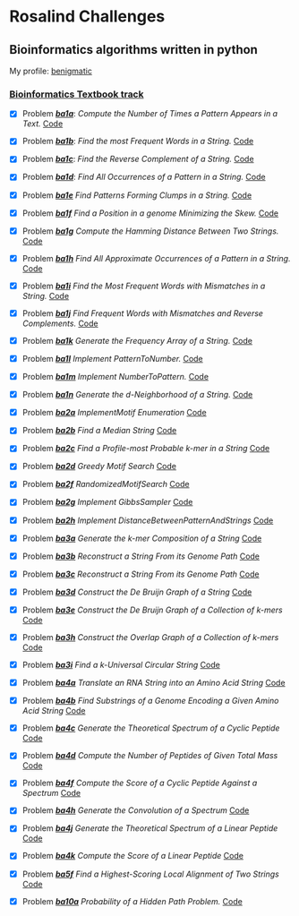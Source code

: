 # Rosalind Challenges
## Bioinformatics algorithms written in python
My profile: [benigmatic](http://rosalind.info/users/benigmatic/)
###  [Bioinformatics Textbook track](http://rosalind.info/problems/locations/) 
- [x] Problem [***ba1a***](http://rosalind.info/problems/ba1a/): *Compute the Number of Times a Pattern Appears in a Text.*
   [Code](https://github.com/benigmatic/bioinformatics/blob/main/Textbook%20Path/ba1a.py) 
  
- [x] Problem [***ba1b***](http://rosalind.info/problems/ba1b/): *Find the most Frequent Words in a String.* 
   [Code](https://github.com/benigmatic/bioinformatics/blob/main/Textbook%20Path/ba1b.py) 
  
- [x] Problem [***ba1c***](http://rosalind.info/problems/ba1c/): *Find the Reverse Complement of a String.*
   [Code](https://github.com/benigmatic/bioinformatics/blob/main/Textbook%20Path/ba1c.py) 
  
- [x] Problem [***ba1d***](http://rosalind.info/problems/ba1d/):	*Find All Occurrences of a Pattern in a String.* 
  [Code](https://github.com/benigmatic/bioinformatics/blob/main/Textbook%20Path/ba1d.py) 
  
- [x] Problem [***ba1e***](http://rosalind.info/problems/ba1e/) *Find Patterns Forming Clumps in a String.*
  [Code](https://github.com/benigmatic/bioinformatics/blob/main/Textbook%20Path/ba1e.java) 
  
- [x] Problem [***ba1f***](http://rosalind.info/problems/ba1f/)	*Find a Position in a genome Minimizing the Skew.* 
   [Code](https://github.com/benigmatic/bioinformatics/blob/main/Textbook%20Path/ba1f.py)
  
 - [x] Problem [***ba1g***](http://rosalind.info/problems/ba1g/) *Compute the Hamming Distance Between Two Strings.* 
   [Code](https://github.com/benigmatic/bioinformatics/blob/main/Textbook%20Path/ba1g.py) 
 - [x] Problem [***ba1h***](http://rosalind.info/problems/ba1h/) *Find All Approximate Occurrences of a Pattern in a String.* 
   [Code](https://github.com/benigmatic/bioinformatics/blob/main/Textbook%20Path/ba1h.py)
  - [x] Problem [***ba1i***](http://rosalind.info/problems/ba1i/)	*Find the Most Frequent Words with Mismatches in a String.* 
   [Code](https://github.com/benigmatic/bioinformatics/blob/main/Textbook%20Path/ba1i.py) 
  - [x] Problem [***ba1j***](http://rosalind.info/problems/ba1j/) *Find Frequent Words with Mismatches and Reverse Complements.* 
    [Code](https://github.com/benigmatic/bioinformatics/blob/main/Textbook%20Path/ba1j.py) 
  - [x] Problem [***ba1k***](http://rosalind.info/problems/ba1k/)		*Generate the Frequency Array of a String.* 
   [Code](https://github.com/benigmatic/bioinformatics/blob/main/Textbook%20Path/ba1k.py)
  - [x] Problem [***ba1l***](http://rosalind.info/problems/ba1l/)	*Implement PatternToNumber.*
   [Code](https://github.com/benigmatic/bioinformatics/blob/main/Textbook%20Path/ba1l.py)
  - [x] Problem [***ba1m***](http://rosalind.info/problems/ba1m/)	*Implement NumberToPattern.* 
  [Code](https://github.com/benigmatic/bioinformatics/blob/main/Textbook%20Path/ba1m.py) 
  - [x] Problem [***ba1n***](http://rosalind.info/problems/ba1n/)	*Generate the d-Neighborhood of a String.* 
    [Code](https://github.com/benigmatic/bioinformatics/blob/main/Textbook%20Path/ba1n.py)
 
   - [x] Problem [***ba2a***](http://rosalind.info/problems/ba2a/)	*ImplementMotif Enumeration* 
    [Code](https://github.com/benigmatic/bioinformatics/blob/main/Textbook%20Path/ba2a.py)
   - [x] Problem [***ba2b***](http://rosalind.info/problems/ba2b/)	*Find a Median String* 
    [Code](https://github.com/benigmatic/bioinformatics/blob/main/Textbook%20Path/ba2b.py)
   - [x] Problem [***ba2c***](http://rosalind.info/problems/ba2c/)	*Find a Profile-most Probable k-mer in a String* 
    [Code](https://github.com/benigmatic/bioinformatics/blob/main/Textbook%20Path/ba2c.py)
   - [x] Problem [***ba2d***](http://rosalind.info/problems/ba2d/)	*Greedy Motif Search* 
  [Code](https://github.com/benigmatic/bioinformatics/blob/main/Textbook%20Path/ba2d.py)
  - [x] Problem [***ba2f***](http://rosalind.info/problems/ba2f/)	*RandomizedMotifSearch* 
  [Code](https://github.com/benigmatic/bioinformatics/blob/main/Textbook%20Path/ba2f.py)
  - [x] Problem [***ba2g***](http://rosalind.info/problems/ba2g/)	*Implement GibbsSampler* 
    [Code](https://github.com/benigmatic/bioinformatics/blob/main/Textbook%20Path/ba2g.py)
   - [x] Problem [***ba2h***](http://rosalind.info/problems/ba2h/)	*Implement DistanceBetweenPatternAndStrings* 
    [Code](https://github.com/benigmatic/bioinformatics/blob/main/Textbook%20Path/ba2h.py)
  - [x] Problem [***ba3a***](http://rosalind.info/problems/ba3a/)	*Generate the k-mer Composition of a String* 
    [Code](https://github.com/benigmatic/bioinformatics/blob/main/Textbook%20Path/ba3a.py)
  - [x] Problem [***ba3b***](http://rosalind.info/problems/ba3b/)	*Reconstruct a String From its Genome Path* 
    [Code](https://github.com/benigmatic/bioinformatics/blob/main/Textbook%20Path/ba3b.py)
   - [x] Problem [***ba3c***](http://rosalind.info/problems/ba3c/)	*Reconstruct a String From its Genome Path* 
    [Code](https://github.com/benigmatic/bioinformatics/blob/main/Textbook%20Path/ba3c.py)
   - [x] Problem [***ba3d***](http://rosalind.info/problems/ba3d/)	*Construct the De Bruijn Graph of a String* 
    [Code](https://github.com/benigmatic/bioinformatics/blob/main/Textbook%20Path/ba3d.py)
   - [x] Problem [***ba3e***](http://rosalind.info/problems/ba3e/)	*Construct the De Bruijn Graph of a Collection of k-mers* 
    [Code](https://github.com/benigmatic/bioinformatics/blob/main/Textbook%20Path/ba3e.py)
  - [x] Problem [***ba3h***](http://rosalind.info/problems/ba3h/)	*Construct the Overlap Graph of a Collection of k-mers* 
    [Code](https://github.com/benigmatic/bioinformatics/blob/main/Textbook%20Path/ba3h.py)
  - [x] Problem [***ba3i***](http://rosalind.info/problems/ba3i/)	*Find a k-Universal Circular String* 
    [Code](https://github.com/benigmatic/bioinformatics/blob/main/Textbook%20Path/ba3i.py)
  - [x] Problem [***ba4a***](http://rosalind.info/problems/ba4a/)	*Translate an RNA String into an Amino Acid String* 
    [Code](https://github.com/benigmatic/bioinformatics/blob/main/Textbook%20Path/ba4a.py)
  - [x] Problem [***ba4b***](http://rosalind.info/problems/ba4b/)	*Find Substrings of a Genome Encoding a Given Amino Acid String* 
    [Code](https://github.com/benigmatic/bioinformatics/blob/main/Textbook%20Path/ba4b.py)
  - [x] Problem [***ba4c***](http://rosalind.info/problems/ba4c/)	*Generate the Theoretical Spectrum of a Cyclic Peptide* 
    [Code](https://github.com/benigmatic/bioinformatics/blob/main/Textbook%20Path/ba4c.py)
  - [x] Problem [***ba4d***](http://rosalind.info/problems/ba4d/)	*Compute the Number of Peptides of Given Total Mass* 
    [Code](https://github.com/benigmatic/bioinformatics/blob/main/Textbook%20Path/ba4d.py)
  - [x] Problem [***ba4f***](http://rosalind.info/problems/ba4f/)	*Compute the Score of a Cyclic Peptide Against a Spectrum* 
    [Code](https://github.com/benigmatic/bioinformatics/blob/main/Textbook%20Path/ba4f.py)
  - [x] Problem [***ba4h***](http://rosalind.info/problems/ba4h/)	*Generate the Convolution of a Spectrum* 
    [Code](https://github.com/benigmatic/bioinformatics/blob/main/Textbook%20Path/ba4h.py)
  - [x] Problem [***ba4j***](http://rosalind.info/problems/ba4j/)	*Generate the Theoretical Spectrum of a Linear Peptide* 
    [Code](https://github.com/benigmatic/bioinformatics/blob/main/Textbook%20Path/ba4j.py)
  - [x] Problem [***ba4k***](http://rosalind.info/problems/ba4k/)	*Compute the Score of a Linear Peptide* 
    [Code](https://github.com/benigmatic/bioinformatics/blob/main/Textbook%20Path/ba4k.py)
  - [x] Problem [***ba5f***](http://rosalind.info/problems/ba5f/)	*Find a Highest-Scoring Local Alignment of Two Strings* 
    [Code](https://github.com/benigmatic/bioinformatics/blob/main/Textbook%20Path/ba5f.py)
  - [x] Problem [***ba10a***](http://rosalind.info/problems/ba10a/)	*Probability of a Hidden Path Problem.* 
    [Code](https://github.com/benigmatic/bioinformatics/blob/main/Textbook%20Path/ba10a.py)  
 

